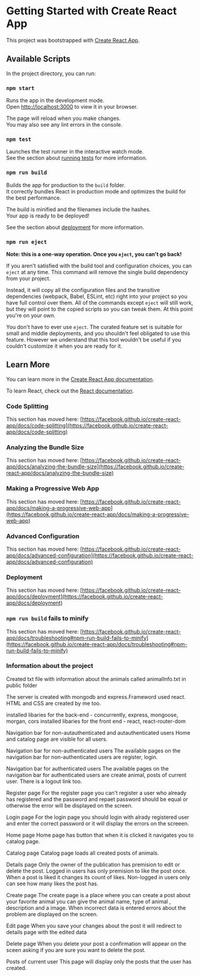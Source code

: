 # Getting Started with Create React App

This project was bootstrapped with [Create React App](https://github.com/facebook/create-react-app).

## Available Scripts

In the project directory, you can run:

### `npm start`

Runs the app in the development mode.\
Open [http://localhost:3000](http://localhost:3000) to view it in your browser.

The page will reload when you make changes.\
You may also see any lint errors in the console.

### `npm test`

Launches the test runner in the interactive watch mode.\
See the section about [running tests](https://facebook.github.io/create-react-app/docs/running-tests) for more information.

### `npm run build`

Builds the app for production to the `build` folder.\
It correctly bundles React in production mode and optimizes the build for the best performance.

The build is minified and the filenames include the hashes.\
Your app is ready to be deployed!

See the section about [deployment](https://facebook.github.io/create-react-app/docs/deployment) for more information.

### `npm run eject`

**Note: this is a one-way operation. Once you `eject`, you can't go back!**

If you aren't satisfied with the build tool and configuration choices, you can `eject` at any time. This command will remove the single build dependency from your project.

Instead, it will copy all the configuration files and the transitive dependencies (webpack, Babel, ESLint, etc) right into your project so you have full control over them. All of the commands except `eject` will still work, but they will point to the copied scripts so you can tweak them. At this point you're on your own.

You don't have to ever use `eject`. The curated feature set is suitable for small and middle deployments, and you shouldn't feel obligated to use this feature. However we understand that this tool wouldn't be useful if you couldn't customize it when you are ready for it.

## Learn More

You can learn more in the [Create React App documentation](https://facebook.github.io/create-react-app/docs/getting-started).

To learn React, check out the [React documentation](https://reactjs.org/).

### Code Splitting

This section has moved here: [https://facebook.github.io/create-react-app/docs/code-splitting](https://facebook.github.io/create-react-app/docs/code-splitting)

### Analyzing the Bundle Size

This section has moved here: [https://facebook.github.io/create-react-app/docs/analyzing-the-bundle-size](https://facebook.github.io/create-react-app/docs/analyzing-the-bundle-size)

### Making a Progressive Web App

This section has moved here: [https://facebook.github.io/create-react-app/docs/making-a-progressive-web-app](https://facebook.github.io/create-react-app/docs/making-a-progressive-web-app)

### Advanced Configuration

This section has moved here: [https://facebook.github.io/create-react-app/docs/advanced-configuration](https://facebook.github.io/create-react-app/docs/advanced-configuration)

### Deployment

This section has moved here: [https://facebook.github.io/create-react-app/docs/deployment](https://facebook.github.io/create-react-app/docs/deployment)

### `npm run build` fails to minify

This section has moved here: [https://facebook.github.io/create-react-app/docs/troubleshooting#npm-run-build-fails-to-minify](https://facebook.github.io/create-react-app/docs/troubleshooting#npm-run-build-fails-to-minify)

### Information about the project

Created txt file with information about the animals called animalInfo.txt in public folder

The server is created with mongodb and express.Frameword used react. HTML and CSS are created by me too.

installed libaries for the back-end - concurrently, express, mongoose, morgan, cors
installed libaries for the front end - react, react-router-dom

Navigation bar for non-autauthenticated and autauthenticated users
Home and catalog page are visible for all users.

Navigation bar for non-authenticated users
The available pages on the navigation bar for non-authenticated users are register, login.

Navigation bar for authenticated users
The available pages on the navigation bar for authenticated users are create animal, posts of current user.
There is a logout link too.

Register page
For the register page you can't register a user who already has registered and the password and repaet password should be equal or otherwise the error will be displayed on the screen. 

Login page
For the login page you should login with alrady registered user and enter the correct password or it will display the errors on the screeen.  

Home page
Home page has button that when it is clicked it navigates you to catalog page.

Catalog page
Catalog page loads all created posts of animals.

Details page
Only the owner of the publication has premision to edit or delete the post.
Logged in users has only premision to like the post once. When a post is liked it changes its count of likes.
Non-logged in users only can see how many likes the post has.

Create page
The create page is a place where you can create a post about your favorite animal you can give the animal name, type of animal , description and a image.
When incorrect data is entered errors about the problem are displayed on the screen.

Edit page
When you save your changes about the post it will redirect to details page with the edited data

Delete page
When you delete your post a confirmation will appear on the sceen asking if you are sure you want to delete the post.

Posts of current user 
This page will display only the posts that the user has created.
